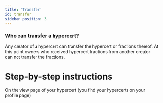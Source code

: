 ```yaml
---
title: 'Transfer'
id: transfer
sidebar_position: 3
---
```


### Who can transfer a hypercert?

Any creator of a hypercert can transfer the hypercert or fractions thereof. At this point owners who received hypercert fractions from another creator can not transfer the fractions.

# Step-by-step instructions

On the view page of your hypercert (you find your hypercerts on your profile page)
